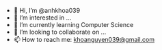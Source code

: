 - 👋 Hi, I’m @anhkhoa039
- 👀 I’m interested in ...
- 🌱 I’m currently learning Computer Science
- 💞️ I’m looking to collaborate on ...
- 📫 How to reach me: khoanguyen039@gmail.com

<!---
anhkhoa039/anhkhoa039 is a ✨ special ✨ repository because its `README.md` (this file) appears on your GitHub profile.
You can click the Preview link to take a look at your changes.
--->
